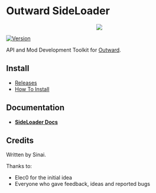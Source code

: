 # Outward SideLoader

<p align="center">
<img align="center" src="https://i.imgur.com/DWezCnm.png">
</p>

[![Version](https://img.shields.io/badge/BepInEx-5.2-green.svg)](https://github.com/BepInEx/BepInEx)

API and Mod Development Toolkit for [Outward](https://outward.gamepedia.com/Outward_Wiki).

## Install
* [Releases](https://github.com/sinaioutlander/Outward-SideLoader/releases)
* [How To Install](https://sinaioutlander.github.io/#/GettingStarted/Installation)

## Documentation

* <b>[SideLoader Docs](https://sinaioutlander.github.io/#/)</b>

## Credits
Written by Sinai.

Thanks to:
* Elec0 for the initial idea
* Everyone who gave feedback, ideas and reported bugs
